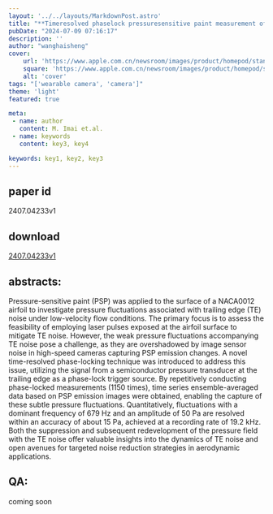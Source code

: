 ```yaml
---
layout: '../../layouts/MarkdownPost.astro'
title: "**Timeresolved phaselock pressuresensitive paint measurement of trailing edge noise dynamics**"
pubDate: "2024-07-09 07:16:17"
description: ''
author: "wanghaisheng"
cover:
    url: 'https://www.apple.com.cn/newsroom/images/product/homepod/standard/Apple-HomePod-hero-230118_big.jpg.large_2x.jpg'
    square: 'https://www.apple.com.cn/newsroom/images/product/homepod/standard/Apple-HomePod-hero-230118_big.jpg.large_2x.jpg'
    alt: 'cover'
tags: "['wearable camera', 'camera']" 
theme: 'light'
featured: true

meta:
 - name: author
   content: M. Imai et.al.
 - name: keywords
   content: key3, key4

keywords: key1, key2, key3
---
```


## paper id
2407.04233v1
## download
[2407.04233v1](http://arxiv.org/abs/2407.04233v1)
## abstracts:
Pressure-sensitive paint (PSP) was applied to the surface of a NACA0012 airfoil to investigate pressure fluctuations associated with trailing edge (TE) noise under low-velocity flow conditions. The primary focus is to assess the feasibility of employing laser pulses exposed at the airfoil surface to mitigate TE noise. However, the weak pressure fluctuations accompanying TE noise pose a challenge, as they are overshadowed by image sensor noise in high-speed cameras capturing PSP emission changes. A novel time-resolved phase-locking technique was introduced to address this issue, utilizing the signal from a semiconductor pressure transducer at the trailing edge as a phase-lock trigger source. By repetitively conducting phase-locked measurements (1150 times), time series ensemble-averaged data based on PSP emission images were obtained, enabling the capture of these subtle pressure fluctuations. Quantitatively, fluctuations with a dominant frequency of 679 Hz and an amplitude of 50 Pa are resolved within an accuracy of about 15 Pa, achieved at a recording rate of 19.2 kHz. Both the suppression and subsequent redevelopment of the pressure field with the TE noise offer valuable insights into the dynamics of TE noise and open avenues for targeted noise reduction strategies in aerodynamic applications.
## QA:
coming soon
